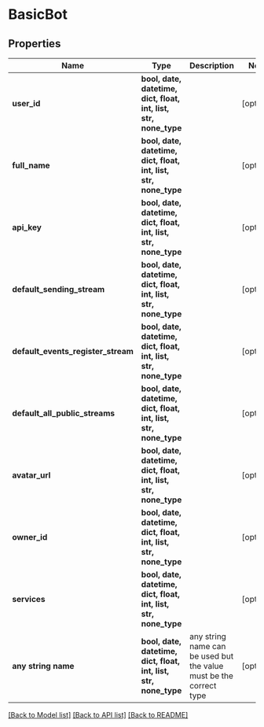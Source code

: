 # BasicBot


## Properties
Name | Type | Description | Notes
------------ | ------------- | ------------- | -------------
**user_id** | **bool, date, datetime, dict, float, int, list, str, none_type** |  | [optional] 
**full_name** | **bool, date, datetime, dict, float, int, list, str, none_type** |  | [optional] 
**api_key** | **bool, date, datetime, dict, float, int, list, str, none_type** |  | [optional] 
**default_sending_stream** | **bool, date, datetime, dict, float, int, list, str, none_type** |  | [optional] 
**default_events_register_stream** | **bool, date, datetime, dict, float, int, list, str, none_type** |  | [optional] 
**default_all_public_streams** | **bool, date, datetime, dict, float, int, list, str, none_type** |  | [optional] 
**avatar_url** | **bool, date, datetime, dict, float, int, list, str, none_type** |  | [optional] 
**owner_id** | **bool, date, datetime, dict, float, int, list, str, none_type** |  | [optional] 
**services** | **bool, date, datetime, dict, float, int, list, str, none_type** |  | [optional] 
**any string name** | **bool, date, datetime, dict, float, int, list, str, none_type** | any string name can be used but the value must be the correct type | [optional]

[[Back to Model list]](../README.md#documentation-for-models) [[Back to API list]](../README.md#documentation-for-api-endpoints) [[Back to README]](../README.md)


